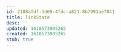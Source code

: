 ```yaml
---
id: 2188afdf-3d69-4fdc-a821-8b7993ae7841
title: linkState
desc: ''
updated: 1618573905265
created: 1618573905265
stub: true
---
```


